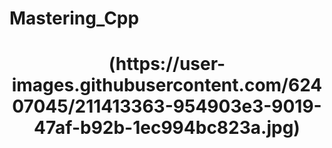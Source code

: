 # Mastering_Cpp
<h1 align="center"> (https://user-images.githubusercontent.com/62407045/211413363-954903e3-9019-47af-b92b-1ec994bc823a.jpg)
